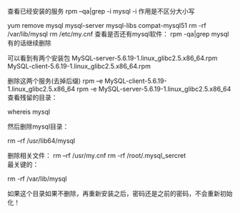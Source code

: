 查看已经安装的服务 
rpm –qa|grep -i mysql 
-i 作用是不区分大小写

yum remove mysql mysql-server mysql-libs compat-mysql51
rm -rf /var/lib/mysql
rm /etc/my.cnf
查看是否还有mysql软件：
rpm -qa|grep mysql
有的话继续删除

可以看到有两个安装包 
MySQL-server-5.6.19-1.linux_glibc2.5.x86_64.rpm
MySQL-client-5.6.19-1.linux_glibc2.5.x86_64.rpm

删除这两个服务(去掉后缀) 
rpm –e MySQL-client-5.6.19-1.linux_glibc2.5.x86_64
rpm -e MySQL-server-5.6.19-1.linux_glibc2.5.x86_64  
查看残留的目录：

whereis mysql 

然后删除mysql目录：

rm –rf /usr/lib64/mysql 

删除相关文件： 
rm –rf /usr/my.cnf
rm -rf /root/.mysql_sercret  
最关键的：

rm -rf /var/lib/mysql

如果这个目录如果不删除，再重新安装之后，密码还是之前的密码，不会重新初始化！